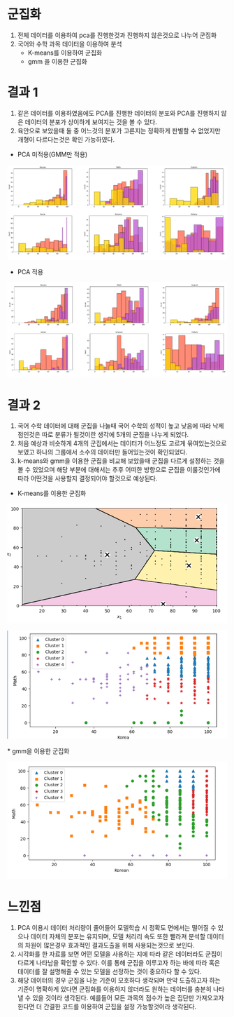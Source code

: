 # 군집화

1. 전체 데이터를 이용하여 pca를 진행한것과 진행하지 않은것으로 나누어 군집화
2. 국어와 수학 과목 데이터을 이용하여 분석
   * K-means를 이용하여 군집화
   * gmm 을 이용한 군집화



# 결과 1
1. 같은 데이터를 이용하였음에도 PCA를 진행한 데이터의 분포와 PCA를 진행하지 않은 데이터의 분포가 상이하게 보여지는 것을 볼 수 있다.
2. 육안으로 보았을때 둘 중 어느것의 분포가 고른지는 정확하게 판별할 수 없었지만 개형이 다르다는것은 확인 가능하였다.
* PCA 미적용(GMM만 적용)
<p align="center">
    <img src="군집화/image/gmm만 이용.png" >
</p>


* PCA 적용
<p align="center">
  <img src="군집화/image/gmm&pca 이용.png" weight = "500">
</p>

# 결과 2
1. 국어 수학 데이터에 대해 군집을 나눌때 국어 수학의 성적이 높고 낮음에 따라 낙제점인것은 따로 분류가 될것이란 생각에 5개의 군집을 나누게 되었다.
2. 처음 예상과 비슷하게 4개의 군집에서는 데이터가 어느정도 고르게 묶여있는것으로 보였고 하나의 그룹에서 소수의 데이터만 들어있는것이 확인되었다.
3. k-means와 gmm을 이용한 군집을 비교해 보았을때 군집을 다르게 설정하는 것을 볼 수 있었으며 해당 부분에 대해서는 추후 어떠한 방향으로 군집을 이룰것인가에 따라 어떤것을 사용할지 결정되어야 할것으로 예상된다.
* K-means를 이용한 군집화
<p align="center">
  <img src="군집화/image/K-means.png" weight = "500">
</p>
<p align="center">
  <img src="군집화/image/K-means_2.png" weight = "500">
</p>
* gmm을 이용한 군집화
<p align="center">
  <img src="군집화/image/gmm_수학 국어.png" weight = "500">
</p>

# 느낀점
1. PCA 이용시 데이터 처리량이 줄어들어 모델학습 시 정확도 면에서는 떨어질 수 있으나 데이터 자체의 분포는 유지되며, 모델 처리리 속도 또한 빨라져 분석할 데이터의 차원이 많은경우 효과적인 결과도출을 위해 사용되는것으로 보인다.
2. 시각화를 한 자료를 보면 어떤 모델을 사용하는 지에 따라 같은 데이터라도 군집이 다르게 나타남을 확인할 수 있다.
   이를 통해 군집을 이루고자 하는 바에 따라 혹은 데이터를 잘 설명해줄 수 있는 모델을 선정하는 것이 중요하다 할 수 있다.
3. 해당 데이터의 경우 군집을 나눈 기준이 모호하다 생각되며 만약 도출하고자 하는 기준이 명확하게 있다면 군집화를 이용하지 않더라도 원하는 데이터를 충분히 나타낼 수 있을 것이라 생각된다.
   예를들어 모든 과목의 점수가 높은 집단만 가져오고자 한다면 더 간결한 코드를 이용하여 군집을 설정 가능할것이라 생각된다.
